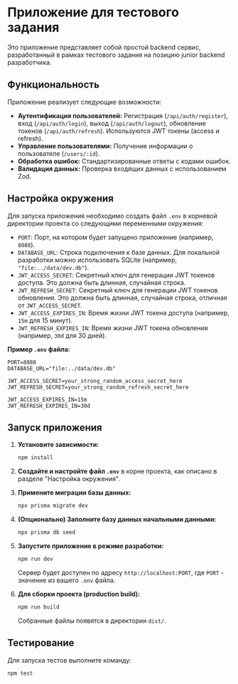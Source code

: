 # Приложение для тестового задания

Это приложение представляет собой простой backend сервис, разработанный в рамках тестового задания на позицию junior backend разработчика.

## Функциональность

Приложение реализует следующие возможности:

* **Аутентификация пользователей:** Регистрация (`/api/auth/register`), вход (`/api/auth/login`), выход (`/api/auth/logout`), обновление токенов (`/api/auth/refresh`). Используются JWT токены (access и refresh).
* **Управление пользователями:** Получение информации о пользователе (`/users/:id`).
* **Обработка ошибок:** Стандартизированные ответы с кодами ошибок.
* **Валидация данных:** Проверка входящих данных с использованием Zod.

## Настройка окружения

Для запуска приложения необходимо создать файл `.env` в корневой директории проекта со следующими переменными окружения:

*   `PORT`: Порт, на котором будет запущено приложение (например, `8080`).
*   `DATABASE_URL`: Строка подключения к базе данных. Для локальной разработки можно использовать SQLite (например, `"file:../data/dev.db"`).
*   `JWT_ACCESS_SECRET`: Секретный ключ для генерации JWT токенов доступа. Это должна быть длинная, случайная строка.
*   `JWT_REFRESH_SECRET`: Секретный ключ для генерации JWT токенов обновления. Это должна быть длинная, случайная строка, отличная от `JWT_ACCESS_SECRET`.
*   `JWT_ACCESS_EXPIRES_IN`: Время жизни JWT токена доступа (например, `15m` для 15 минут).
*   `JWT_REFRESH_EXPIRES_IN`: Время жизни JWT токена обновления (например, `30d` для 30 дней).

**Пример `.env` файла:**

```env
PORT=8080
DATABASE_URL="file:../data/dev.db"

JWT_ACCESS_SECRET=your_strong_random_access_secret_here
JWT_REFRESH_SECRET=your_strong_random_refresh_secret_here

JWT_ACCESS_EXPIRES_IN=15m
JWT_REFRESH_EXPIRES_IN=30d
```

## Запуск приложения

1.  **Установите зависимости:**
    ```bash
    npm install
    ```

2.  **Создайте и настройте файл `.env`** в корне проекта, как описано в разделе "Настройка окружения".

3.  **Примените миграции базы данных:**
    ```bash
    npx prisma migrate dev
    ```

4.  **(Опционально) Заполните базу данных начальными данными:**
    ```bash
    npx prisma db seed
    ```

5.  **Запустите приложение в режиме разработки:**
    ```bash
    npm run dev
    ```
    Сервер будет доступен по адресу `http://localhost:PORT`, где `PORT` - значение из вашего `.env` файла.

6.  **Для сборки проекта (production build):**
    ```bash
    npm run build
    ```
    Собранные файлы появятся в директории `dist/`.

## Тестирование

Для запуска тестов выполните команду:
```bash
npm test
```
